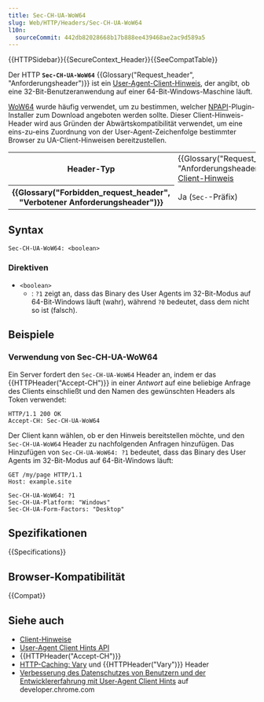 ```yaml
---
title: Sec-CH-UA-WoW64
slug: Web/HTTP/Headers/Sec-CH-UA-WoW64
l10n:
  sourceCommit: 442db82028668b17b888ee439468ae2ac9d589a5
---
```


{{HTTPSidebar}}{{SecureContext_Header}}{{SeeCompatTable}}

Der HTTP **`Sec-CH-UA-WoW64`** {{Glossary("Request_header", "Anforderungsheader")}} ist ein [User-Agent-Client-Hinweis](/de/docs/Web/HTTP/Client_hints#user-agent_client_hints), der angibt, ob eine 32-Bit-Benutzeranwendung auf einer 64-Bit-Windows-Maschine läuft.

[WoW64](https://en.wikipedia.org/wiki/WoW64) wurde häufig verwendet, um zu bestimmen, welcher [NPAPI](https://en.wikipedia.org/wiki/NPAPI)-Plugin-Installer zum Download angeboten werden sollte.
Dieser Client-Hinweis-Header wird aus Gründen der Abwärtskompatibilität verwendet, um eine eins-zu-eins Zuordnung von der User-Agent-Zeichenfolge bestimmter Browser zu UA-Client-Hinweisen bereitzustellen.

<table class="properties">
  <tbody>
    <tr>
      <th scope="row">Header-Typ</th>
      <td>
        {{Glossary("Request_header", "Anforderungsheader")}},
        <a href="/de/docs/Web/HTTP/Client_hints">Client-Hinweis</a>
      </td>
    </tr>
    <tr>
      <th scope="row">{{Glossary("Forbidden_request_header", "Verbotener Anforderungsheader")}}</th>
      <td>Ja (<code>Sec-</code>-Präfix)</td>
    </tr>
  </tbody>
</table>

## Syntax

```http
Sec-CH-UA-WoW64: <boolean>
```

### Direktiven

- `<boolean>`
  - : `?1` zeigt an, dass das Binary des User Agents im 32-Bit-Modus auf 64-Bit-Windows läuft (wahr), während `?0` bedeutet, dass dem nicht so ist (falsch).

## Beispiele

### Verwendung von Sec-CH-UA-WoW64

Ein Server fordert den `Sec-CH-UA-WoW64` Header an, indem er das {{HTTPHeader("Accept-CH")}} in einer _Antwort_ auf eine beliebige Anfrage des Clients einschließt und den Namen des gewünschten Headers als Token verwendet:

```http
HTTP/1.1 200 OK
Accept-CH: Sec-CH-UA-WoW64
```

Der Client kann wählen, ob er den Hinweis bereitstellen möchte, und den `Sec-CH-UA-WoW64` Header zu nachfolgenden Anfragen hinzufügen.
Das Hinzufügen von `Sec-CH-UA-WoW64: ?1` bedeutet, dass das Binary des User Agents im 32-Bit-Modus auf 64-Bit-Windows läuft:

```http
GET /my/page HTTP/1.1
Host: example.site

Sec-CH-UA-WoW64: ?1
Sec-CH-UA-Platform: "Windows"
Sec-CH-UA-Form-Factors: "Desktop"
```

## Spezifikationen

{{Specifications}}

## Browser-Kompatibilität

{{Compat}}

## Siehe auch

- [Client-Hinweise](/de/docs/Web/HTTP/Client_hints)
- [User-Agent Client Hints API](/de/docs/Web/API/User-Agent_Client_Hints_API)
- {{HTTPHeader("Accept-CH")}}
- [HTTP-Caching: Vary](/de/docs/Web/HTTP/Caching#vary) und {{HTTPHeader("Vary")}} Header
- [Verbesserung des Datenschutzes von Benutzern und der Entwicklererfahrung mit User-Agent Client Hints](https://developer.chrome.com/docs/privacy-security/user-agent-client-hints) auf developer.chrome.com
